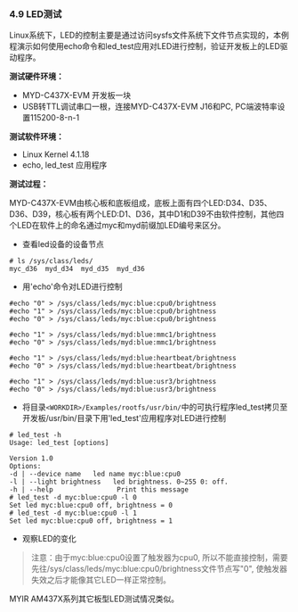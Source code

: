 ### 4.9 LED测试

Linux系统下，LED的控制主要是通过访问sysfs文件系统下文件节点实现的，本例程演示如何使用echo命令和led\_test应用对LED进行控制，验证开发板上的LED驱动程序。

**测试硬件环境：**

* MYD-C437X-EVM 开发板一块  
* USB转TTL调试串口一根，连接MYD-C437X-EVM J16和PC, PC端波特率设置115200-8-n-1

**测试软件环境：**

* Linux Kernel 4.1.18   
* echo, led\_test 应用程序  

**测试过程：**

MYD-C437X-EVM由核心板和底板组成，底板上面有四个LED:D34、D35、D36、D39，核心板有两个LED:D1、D36，其中D1和D39不由软件控制，其他四个LED在软件上的命名通过myc和myd前缀加LED编号来区分。

* 查看led设备的设备节点  

```
# ls /sys/class/leds/
myc_d36  myd_d34  myd_d35  myd_d36
```

* 用'echo'命令对LED进行控制  

```
#echo "0" > /sys/class/leds/myc:blue:cpu0/brightness
#echo "1" > /sys/class/leds/myc:blue:cpu0/brightness
#echo "0" > /sys/class/leds/myc:blue:cpu0/brightness

#echo "1" > /sys/class/leds/myd:blue:mmc1/brightness
#echo "0" > /sys/class/leds/myd:blue:mmc1/brightness

#echo "1" > /sys/class/leds/myd:blue:heartbeat/brightness
#echo "0" > /sys/class/leds/myd:blue:heartbeat/brightness

#echo "1" > /sys/class/leds/myd:blue:usr3/brightness
#echo "0" > /sys/class/leds/myd:blue:usr3/brightness
```

* 将目录`<WORKDIR>/Examples/rootfs/usr/bin/`中的可执行程序led\_test拷贝至开发板/usr/bin/目录下用'led\_test'应用程序对LED进行控制   

```
# led_test -h
Usage: led_test [options]

Version 1.0
Options:
-d | --device name   led name myc:blue:cpu0
-l | --light brightness   led brightness. 0~255 0: off.
-h | --help                Print this message
# led_test -d myc:blue:cpu0 -l 0
Set led myc:blue:cpu0 off, brightness = 0
# led_test -d myc:blue:cpu0 -l 1
Set led myc:blue:cpu0 off, brightness = 1
```

* 观察LED的变化  

> 注意：由于myc:blue:cpu0设置了触发器为cpu0, 所以不能直接控制，需要先往/sys/class/leds/myc:blue:cpu0/brightness文件节点写"0", 使触发器失效之后才能像其它LED一样正常控制。

MYIR AM437X系列其它板型LED测试情况类似。

